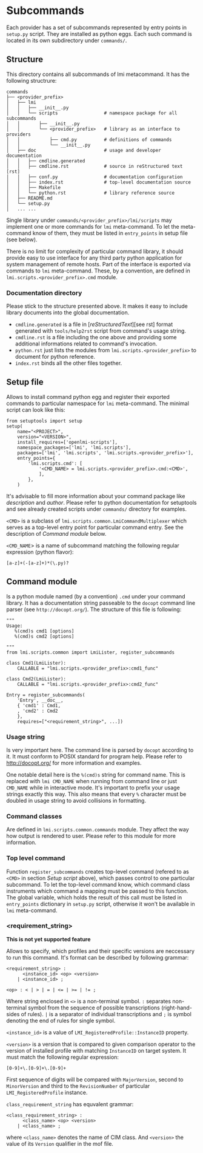 Subcommands
===========

Each provider has a set of subcommands represented by entry points in
`setup.py` script. They are installed as python eggs. Each such command is
located in its own subdirectory under `commands/`.

Structure
---------
This directory contains all subcommands of lmi metacommand.
It has the following structrure:

    commands
    ├── <provider_prefix>
    │   ├── lmi
    │   │   ├── __init__.py
    │   │   └── scripts                 # namespace package for all subcommands
    │   │       ├── __init__.py
    │   │       └── <provider_prefix>   # library as an interface to providers
    │   │           ├── cmd.py          # definitions of commands
    │   │           └── __init__.py
    │   ├── doc                         # usage and developer documentation
    │   │   ├── cmdline.generated
    │   │   ├── cmdline.rst             # source in reStructured text [rst]
    │   │   ├── conf.py                 # documentation configuration
    │   │   ├── index.rst               # top-level documentation source
    │   │   ├── Makefile
    │   │   └── python.rst              # library reference source
    │   ├── README.md
    │   └── setup.py
    │   ... ...

Single library under `commands/<provider_prefix>/lmi/scripts` may implement
one or more commands for `lmi` meta-command. To let the meta-command know of
them, they must be listed in `entry_points` in setup file (see below).

There is no limit for complexity of particular command library, it should
provide easy to use interface for any third party python application for
system management of remote hosts. Part of the interface is exported via
commands to `lmi` meta-command. These, by a convention, are defined in
`lmi.scripts.<provider_prefix>.cmd` module.

### Documentation directory
Please stick to the structure presented above. It makes it easy to include
library documents into the global documentation.

 * `cmdline.generated` is a file in [*reStructuredText*][see rst] format generated
   with `tools/help2rst` script from command's usage string.
 * `cmdline.rst` is a file including the one above and providing some additional
   informations related to command's invocation.
 * `python.rst` just lists the modules from `lmi.scripts.<provider_prefix>` to
   document for python reference.
 * `index.rst` binds all the other files together.

Setup file
----------
Allows to install command python egg and register their exported commands to
particular namespace for `lmi` meta-command. The minimal script can look like
this:

    from setuptools import setup
    setup(
        name="<PROJECT>",
        version="<VERSION>",
        install_requires=['openlmi-scripts'],
        namespace_packages=['lmi', 'lmi.scripts'],
        packages=['lmi', 'lmi.scripts', 'lmi.scripts.<provider_prefix>'],
        entry_points={
            'lmi.scripts.cmd': [
                '<CMD_NAME> = lmi.scripts.<provider_prefix>.cmd:<CMD>',
                ],
            },
        )

It's advisable to fill more information about your command package like
*description* and *author*. Please refer to python documentation for
setuptools and see already created scripts under `commands/` directory for
examples.

`<CMD>` is a subclass of `lmi.scripts.common.LmiCommandMultiplexer` which
serves as a top-level entry point for particular command entry. See the
description of *Command module* below.

`<CMD_NAME`> is a name of subcommand matching the following regular expression
(python flavor):

    [a-z]+(-[a-z]+)*(\.py)?

Command module
--------------
Is a python module named (by a convention) `.cmd` under your command library.
It has a documentation string passeable to the `docopt` command line parser
(see `http://docopt.org/`). The structure of this file is following:

    """
    Usage:
       %(cmd)s cmd1 [options]
       %(cmd)s cmd2 [options]

    """
    from lmi.scripts.common import LmiLister, register_subcommands

    class Cmd1(LmiLister):
        CALLABLE = "lmi.scripts.<provider_prefix>:cmd1_func"

    class Cmd2(LmiLister):
        CALLABLE = "lmi.scripts.<provider_prefix>:cmd2_func"

    Entry = register_subcommands(
        'Entry', __doc__,
        { 'cmd1' : Cmd1,
        , 'cmd2' : Cmd2
        },
        requires=["<requirement_string>", ...])

### Usage string
Is very important here. The command line is parsed by
`docopt` according to it. It must conform to POSIX standard for program help.
Please refer to http://docopt.org/ for more information and examples.

One notable detail here is the `%(cmd)s` string for command name. This
is replaced with `lmi CMD_NAME` when running from command line or just
`CMD_NAME` while in interactive mode. It's important to prefix your usage
strings exactly this way. This also means that every `%` character must
be doubled in usage string to avoid collisions in formatting.

### Command classes
Are defined in `lmi.scripts.common.commands` module. They affect the way how
output is rendered to user. Please refer to this module for more information.

### Top level command
Function `register_subcommands` creates top-level command (refered to as
`<CMD>` in section *Setup script* above), which passes control to one
particular subcommand. To let the top-level command know, which command class
instruments which command a mapping must be passed to this function. The
global variable, which holds the result of this call must be listed in
`entry_points` dictionary in `setup.py` script, otherwise it won't be
available in `lmi` meta-command.

### <requirement\_string>
**This is not yet supported feature**

Allows to specify, which profiles and their specific versions are neccessary
to run this command. It's format can be described by following grammar:

    <requirement_string> :
          <instance_id> <op> <version>
        | <instance_id> ;

    <op> : < | > | = | <= | >= | != ;

Where string enclosed in `<>` is a non-terminal symbol. `:` separates
non-terminal symbol from the sequence of possible transcriptions
(right-hand-sides of rules). `|` is a separator of individual transcriptions
and `;` is symbol denoting the end of rules for single symbol.

`<instance_id>` is a value of `LMI_RegisteredProfile::InstanceID` property.

`<version>` is a version that is compared to given comparison operator to the
version of installed profile with matching `InstanceID` on target system. It
must match the following regular expression:

    [0-9]+\.[0-9]+\.[0-9]+

First sequence of digits will be compared with `MajorVersion`, second to
`MinorVersion` and third to the `RevisionNumber` of particular
`LMI_RegisteredProfile` instance.

`class_requirement_string` has equvalent grammar:

    <class_requirement_string> :
          <class_name> <op> <version>
        | <class_name> ;

where `<class_name>` denotes the name of CIM class. And `<version>` the value
of its `Version` qualifier in the mof file.

[rst]: http://sphinx-doc.org/rest.html "reStructuredText"
